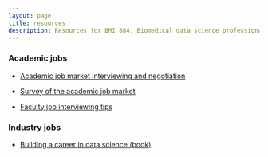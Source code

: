 ```yaml
---
layout: page
title: resources
description: Resources for BMI 884, Biomedical data science professional skills
---
```



### Academic jobs

- [Academic job market interviewing and negotiation](http://web.archive.org/web/20181221203426/https://www.sciencewithdrdoom.com/blog-1/2018/4/1/academic-job-market-interviewing-negotiation)

- [Survey of the academic job market](https://doi.org/10.1101/796466)

- [Faculty job interviewing tips](http://www.jeffreybigham.com/blog/2020/faculty-job-interviewing-tips.html)

### Industry jobs

- [Building a career in data science (book)](https://www.manning.com/books/build-a-career-in-data-science)
